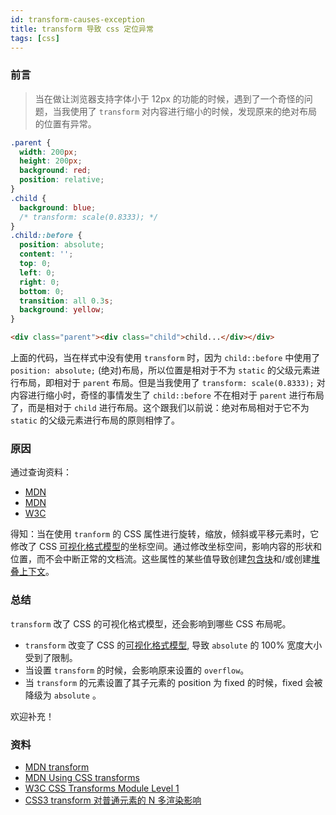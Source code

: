 ```yaml
---
id: transform-causes-exception
title: transform 导致 css 定位异常
tags: [css]
---
```


### 前言

> 当在做让浏览器支持字体小于 12px 的功能的时候，遇到了一个奇怪的问题，当我使用了 `transform` 对内容进行缩小的时候，发现原来的绝对布局的位置有异常。

<!--truncate-->

```css
.parent {
  width: 200px;
  height: 200px;
  background: red;
  position: relative;
}
.child {
  background: blue;
  /* transform: scale(0.8333); */
}
.child::before {
  position: absolute;
  content: '';
  top: 0;
  left: 0;
  right: 0;
  bottom: 0;
  transition: all 0.3s;
  background: yellow;
}
```

```html
<div class="parent"><div class="child">child...</div></div>
```

上面的代码，当在样式中没有使用 `transform` 时，因为 `child::before` 中使用了 `position: absolute;` (绝对)布局，所以位置是相对于不为 `static` 的父级元素进行布局，即相对于 `parent` 布局。但是当我使用了 `transform: scale(0.8333);` 对内容进行缩小时，奇怪的事情发生了 `child::before` 不在相对于 `parent` 进行布局了，而是相对于 `child` 进行布局。这个跟我们以前说：绝对布局相对于它不为 `static` 的父级元素进行布局的原则相悖了。

### 原因

通过查询资料：

- [MDN](https://developer.mozilla.org/en-US/docs/Web/CSS/transform)
- [MDN](https://developer.mozilla.org/en-US/docs/Web/CSS/CSS_Transforms/Using_CSS_transforms)
- [W3C](https://drafts.csswg.org/css-transforms/#module-interactions)

得知：当在使用 `tranform` 的 CSS 属性进行旋转，缩放，倾斜或平移元素时，它修改了 CSS [可视化格式模型](https://developer.mozilla.org/en-US/docs/Web/CSS/Visual_formatting_model)的坐标空间。通过修改坐标空间，影响内容的形状和位置，而不会中断正常的文档流。这些属性的某些值导致创建[包含块](https://www.w3.org/TR/CSS2/visuren.html#containing-block)和/或创建[堆叠上下文](https://drafts.csswg.org/css-position-3/#stacking-context)。

### 总结

`transform` 改了 CSS 的可视化格式模型，还会影响到哪些 CSS 布局呢。

- `transform` 改变了 CSS 的[可视化格式模型](https://www.w3.org/TR/CSS2/visuren.html), 导致 `absolute` 的 100% 宽度大小受到了限制。
- 当设置 `transform` 的时候，会影响原来设置的 `overflow`。
- 当 `transform` 的元素设置了其子元素的 position 为 fixed 的时候，fixed 会被降级为 `absolute` 。

欢迎补充！

### 资料

- [MDN transform](https://developer.mozilla.org/en-US/docs/Web/CSS/transform)
- [MDN Using CSS transforms](https://developer.mozilla.org/en-US/docs/Web/CSS/CSS_Transforms/Using_CSS_transforms)
- [W3C CSS Transforms Module Level 1](https://drafts.csswg.org/css-transforms/#module-interactions)
- [CSS3 transform 对普通元素的 N 多渲染影响](https://www.zhangxinxu.com/wordpress/2015/05/css3-transform-affect/)
